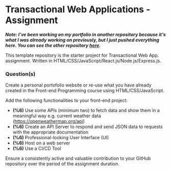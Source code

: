 # Transactional Web Applications - Assignment

_**Note: I've been working on my portfolio in another repository because it's what I was already working on previously, but I just pushed everything here. You can see the other repository [here](https://github.com/tristandasilva/portfolio-v2).**_

This template repository is the starter project for Transactional Web App. assignment. Written in HTML/CSS/JavaScript/React.js/Node.js/Express.js.

### Question(s)

Create a personal portofolio website or re-use what you have already created in the Front-end Programming course using HTML/CSS/JavaScript.

Add the following functionalities to your front-end project:

- **(%6)** Use some APIs (minimum two) to fetch data and show them in a meaningful way e.g. current weather data (https://openweathermap.org/api)
- **(%6)** Create an API Server to respond and send JSON data to requests with the appropriate documentation
- **(%6)** Professional-looking User Interface (UI)
- **(%6)** Host on a web server
- **(%6)** Use a CI/CD Tool

Ensure a consistently active and valuable contribution to your GitHub repository over the period of the assignment duration.
